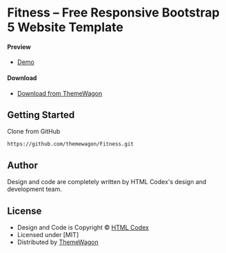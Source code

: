 # Fitness – Free Responsive Bootstrap 5 Website Template

#### Preview

 - [Demo](https://themewagon.github.io/Fitness/)

#### Download
 - [Download from ThemeWagon](https://themewagon.com/themes/fitness-template/)
 
 
## Getting Started

Clone from GitHub 
```
https://github.com/themewagon/Fitness.git
```

## Author

Design and code are completely written by HTML Codex's design and development team.  


## License

 - Design and Code is Copyright &copy; [HTML Codex](https://htmlcodex.com/)
 - Licensed under [MIT]
 - Distributed by [ThemeWagon](https://themewagon.com)

